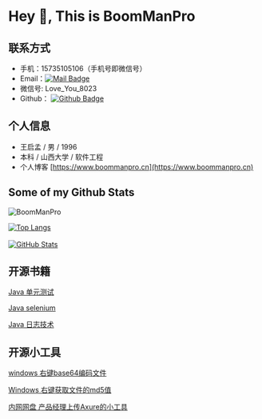 # Hey 👋, This is BoomManPro

## 联系方式

- 手机：15735105106（手机号即微信号）
- Email：[![Mail Badge](https://img.shields.io/badge/-boommanpro@gmail.com-c14438?style=flat&logo=Gmail&logoColor=white&link=mailto:boommanpro@gmail.com)](mailto:boommanpro@gmail.com)
- 微信号: Love_You_8023
- Github： [![Github Badge](https://img.shields.io/badge/-BoomManPro-grey?style=flat&logo=github&logoColor=white&link=https://github.com/BoomManPro/)](https://www.github.com/BoomManPro/)

## 个人信息

 - 王启孟 / 男 / 1996 
 - 本科 / 山西大学 / 软件工程
 - 个人博客 [https://www.boommanpro.cn](https://www.boommanpro.cn)

## Some of my Github Stats
<p align=left> <img src=https://komarev.com/ghpvc/?username=BoomManPro alt=BoomManPro /> </p>

<a href="https://github.com/BoomManPro">
  <img align="center" alt="Top Langs" src="https://github-readme-stats.vercel.app/api/top-langs/?username=BoomManPro&layout=compact" />
</a>
</br>
</br>
<a href="https://github.com/BoomManPro">
  <img align="center" alt="GitHub Stats" src="https://github-readme-stats.vercel.app/api?username=BoomManPro&show_icons=true&include_all_commits=true" />
</a>


<!--
**BoomManPro/BoomManPro** is a ✨ _special_ ✨ repository because its `README.md` (this file) appears on your GitHub profile.

Here are some ideas to get you started:

- 🔭 I’m currently working on ...
- 🌱 I’m currently learning ...
- 👯 I’m looking to collaborate on ...
- 🤔 I’m looking for help with ...
- 💬 Ask me about ...
- 📫 How to reach me: ...
- 😄 Pronouns: ...
- ⚡ Fun fact: ...

Languages and Tools:

<code><img height="20" src="https://raw.githubusercontent.com/github/explore/80688e429a7d4ef2fca1e82350fe8e3517d3494d/topics/java/java.png" alt="java"></code>
<code><img height="20" src="https://raw.githubusercontent.com/github/explore/80688e429a7d4ef2fca1e82350fe8e3517d3494d/topics/python/python.png" alt="python"></code>
<code><img height="20" src="https://raw.githubusercontent.com/github/explore/80688e429a7d4ef2fca1e82350fe8e3517d3494d/topics/cpp/cpp.png" alt="cpp"></code>

-->

## 开源书籍
[Java 单元测试](https://boommanpro.cn/unit-test/#/)

[Java selenium](https://boommanpro.cn/java-selenium-crawler/#/)

[Java 日志技术](https://boommanpro.cn/java-logging-framework/#/) 

## 开源小工具

[windows 右键base64编码文件](https://github.com/BoomManPro/go-base64)

[Windows 右键获取文件的md5值](https://github.com/BoomManPro/go-md5-windows)

[内网网盘 产品经理上传Axure的小工具](https://github.com/BoomManPro/web-folder-upload)

